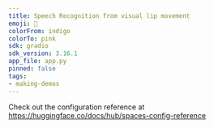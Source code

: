 ```yaml
---
title: Speech Recognition from visual lip movement
emoji: 🫧
colorFrom: indigo
colorTo: pink
sdk: gradio
sdk_version: 3.16.1
app_file: app.py
pinned: false
tags:
- making-demos
---
```


Check out the configuration reference at https://huggingface.co/docs/hub/spaces-config-reference